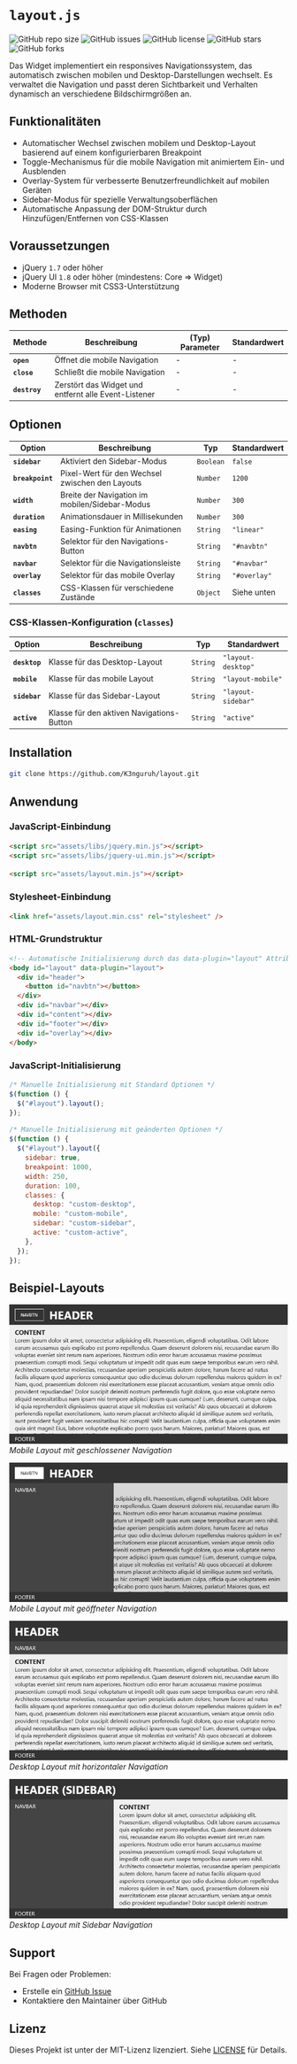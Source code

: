 # `layout.js`

![GitHub repo size](https://img.shields.io/github/repo-size/K3nguruh/layout)
![GitHub issues](https://img.shields.io/github/issues/K3nguruh/layout)
![GitHub license](https://img.shields.io/github/license/K3nguruh/layout)
![GitHub stars](https://img.shields.io/github/stars/K3nguruh/layout)
![GitHub forks](https://img.shields.io/github/forks/K3nguruh/layout)

Das Widget implementiert ein responsives Navigationssystem, das automatisch zwischen mobilen und Desktop-Darstellungen wechselt. Es verwaltet die Navigation und passt deren Sichtbarkeit und Verhalten dynamisch an verschiedene Bildschirmgrößen an.

## Funktionalitäten

- Automatischer Wechsel zwischen mobilem und Desktop-Layout basierend auf einem konfigurierbaren Breakpoint
- Toggle-Mechanismus für die mobile Navigation mit animiertem Ein- und Ausblenden
- Overlay-System für verbesserte Benutzerfreundlichkeit auf mobilen Geräten
- Sidebar-Modus für spezielle Verwaltungsoberflächen
- Automatische Anpassung der DOM-Struktur durch Hinzufügen/Entfernen von CSS-Klassen

## Voraussetzungen

- jQuery `1.7` oder höher
- jQuery UI `1.8` oder höher (mindestens: Core => Widget)
- Moderne Browser mit CSS3-Unterstützung

## Methoden

| **Methode**   | **Beschreibung**                                     | **(Typ) Parameter** | **Standardwert** |
| ------------- | ---------------------------------------------------- | ------------------- | ---------------- |
| **`open`**    | Öffnet die mobile Navigation                         | -                   | -                |
| **`close`**   | Schließt die mobile Navigation                       | -                   | -                |
| **`destroy`** | Zerstört das Widget und entfernt alle Event-Listener | -                   | -                |

## Optionen

| **Option**       | **Beschreibung**                                | **Typ**   | **Standardwert** |
| ---------------- | ----------------------------------------------- | --------- | ---------------- |
| **`sidebar`**    | Aktiviert den Sidebar-Modus                     | `Boolean` | `false`          |
| **`breakpoint`** | Pixel-Wert für den Wechsel zwischen den Layouts | `Number`  | `1200`           |
| **`width`**      | Breite der Navigation im mobilen/Sidebar-Modus  | `Number`  | `300`            |
| **`duration`**   | Animationsdauer in Millisekunden                | `Number`  | `300`            |
| **`easing`**     | Easing-Funktion für Animationen                 | `String`  | `"linear"`       |
| **`navbtn`**     | Selektor für den Navigations-Button             | `String`  | `"#navbtn"`      |
| **`navbar`**     | Selektor für die Navigationsleiste              | `String`  | `"#navbar"`      |
| **`overlay`**    | Selektor für das mobile Overlay                 | `String`  | `"#overlay"`     |
| **`classes`**    | CSS-Klassen für verschiedene Zustände           | `Object`  | Siehe unten      |

### CSS-Klassen-Konfiguration (`classes`)

| **Option**    | **Beschreibung**                          | **Typ**  | **Standardwert**   |
| ------------- | ----------------------------------------- | -------- | ------------------ |
| **`desktop`** | Klasse für das Desktop-Layout             | `String` | `"layout-desktop"` |
| **`mobile`**  | Klasse für das mobile Layout              | `String` | `"layout-mobile"`  |
| **`sidebar`** | Klasse für das Sidebar-Layout             | `String` | `"layout-sidebar"` |
| **`active`**  | Klasse für den aktiven Navigations-Button | `String` | `"active"`         |

## Installation

```sh
git clone https://github.com/K3nguruh/layout.git
```

## Anwendung

### JavaScript-Einbindung

```html
<script src="assets/libs/jquery.min.js"></script>
<script src="assets/libs/jquery-ui.min.js"></script>

<script src="assets/layout.min.js"></script>
```

### Stylesheet-Einbindung

```html
<link href="assets/layout.min.css" rel="stylesheet" />
```

### HTML-Grundstruktur

```html
<!-- Automatische Initialisierung durch das data-plugin="layout" Attribut -->
<body id="layout" data-plugin="layout">
  <div id="header">
    <button id="navbtn"></button>
  </div>
  <div id="navbar"></div>
  <div id="content"></div>
  <div id="footer"></div>
  <div id="overlay"></div>
</body>
```

### JavaScript-Initialisierung

```javascript
/* Manuelle Initialisierung mit Standard Optionen */
$(function () {
  $("#layout").layout();
});
```

```javascript
/* Manuelle Initialisierung mit geänderten Optionen */
$(function () {
  $("#layout").layout({
    sidebar: true,
    breakpoint: 1000,
    width: 250,
    duration: 100,
    classes: {
      desktop: "custom-desktop",
      mobile: "custom-mobile",
      sidebar: "custom-sidebar",
      active: "custom-active",
    },
  });
});
```

## Beispiel-Layouts

![Mobile Ansicht](assets/images/mobile-view.png "Mobile Layout mit geschlossener Navigation")
<br>_Mobile Layout mit geschlossener Navigation_

![Mobile Ansicht](assets/images/mobile-view-open.png "Mobile Layout mit geöffneter Navigation")
<br>_Mobile Layout mit geöffneter Navigation_

![Desktop Ansicht](assets/images/desktop-view.png "Desktop Layout mit horizontaler Navigation")
<br>_Desktop Layout mit horizontaler Navigation_

![Desktop Ansicht](assets/images/desktop-sidebar.png "Desktop Layout mit Sidebar Navigation")
<br>_Desktop Layout mit Sidebar Navigation_

## Support

Bei Fragen oder Problemen:

- Erstelle ein [GitHub Issue](https://github.com/K3nguruh/layout/issues)
- Kontaktiere den Maintainer über GitHub

## Lizenz

Dieses Projekt ist unter der MIT-Lizenz lizenziert. Siehe [LICENSE](LICENSE.md) für Details.
